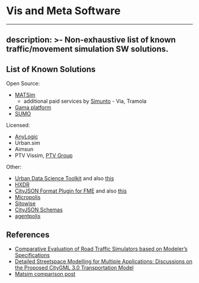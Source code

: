 # Vis and Meta Software

---
description: >-
  Non-exhaustive list of known traffic/movement simulation SW solutions.
---

## List of Known Solutions
Open Source:
* [MATSim](https://www.matsim.org/)
    * additional paid services by [Simunto](https://simunto.com/) - Via, Tramola
* [Gama platform](https://gama-platform.org)
* [SUMO](https://www.eclipse.org/sumo/)

Licensed:
* [AnyLogic](https://www.anylogic.com/)
* Urban.sim
* Aimsun
* PTV Vissim, [PTV Group](https://www.ptvgroup.com/en/solutions/products/ptv-vissim/)

Other:
* [Urban Data Science Toolkit](https://github.com/UDST) and also [this](https://github.com/UDST/vizicities)
* [HXDR](https://hxdr.com)
* [CityJSON Format Plugin for FME](https://github.com/safesoftware/fme-CityJSON) and also [this](https://www.safe.com/fme/)
* [Micropolis](http://micropolis.mostka.com)
* [Sitowise](https://www.sitowise.com/aura)
* [CityJSON Schemas](https://github.com/cityjson/specs/tree/master/schemas)
* [agentpolis](https://github.com/aicenter/agentpolis)

## References
* [Comparative Evaluation of Road Traffic Simulators based on Modeler’s Specifications](https://www.scitepress.org/Papers/2021/102383/102383.pdf)
* [Detailed Streetspace Modelling for Multiple Applications: Discussions on the Proposed CityGML 3.0 Transportation Model](https://mediatum.ub.tum.de/doc/1612624/1612624.pdf)
* [Matsim comparison post](https://matsim.atlassian.net/wiki/spaces/MATPUB/pages/84705338/MATSim+vs.+...)
